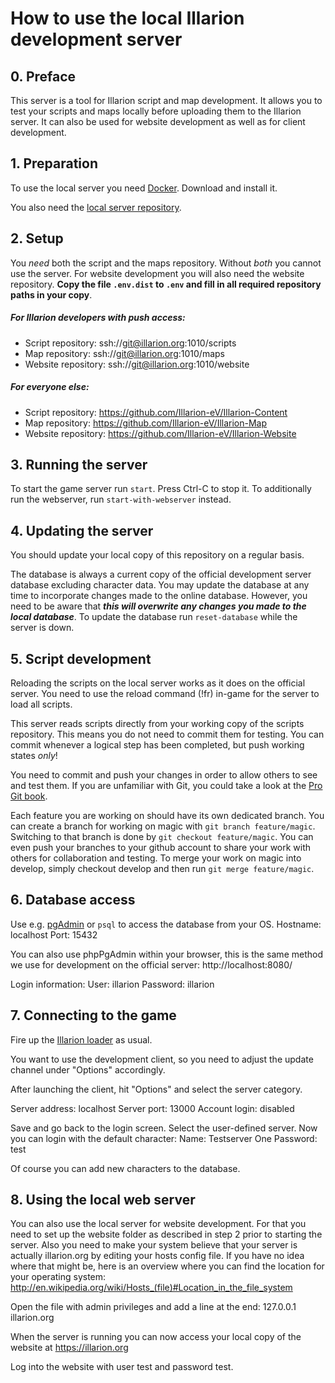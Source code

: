 # How to use the local Illarion development server

## 0. Preface

This server is a tool for Illarion script and map development. It allows you to
test your scripts and maps locally before uploading them to the Illarion server. 
It can also be used for website development as well as for client development.

## 1. Preparation

To use the local server you need [Docker](https://www.docker.com). Download and
install it.

You also need the [local server repository](https://github.com/Illarion-eV/Illarion-Dev).

## 2. Setup

You _need_ both the script and the maps repository. Without
_both_ you cannot use the server. For website development you will also need the 
website repository.
**Copy the file `.env.dist` to `.env` and fill in all required repository paths in your copy**.

##### For Illarion developers with push access:

* Script repository: ssh://git@illarion.org:1010/scripts
* Map repository: ssh://git@illarion.org:1010/maps
* Website repository: ssh://git@illarion.org:1010/website

##### For everyone else:

* Script repository: https://github.com/Illarion-eV/Illarion-Content
* Map repository: https://github.com/Illarion-eV/Illarion-Map
* Website repository: https://github.com/Illarion-eV/Illarion-Website

## 3. Running the server

To start the game server run `start`. Press Ctrl-C to stop it.
To additionally run the webserver, run `start-with-webserver` instead.

## 4. Updating the server

You should update your local copy of this repository on a regular basis.

The database is always a current copy of the official development server database excluding
character data. You may update the database at any time to incorporate
changes made to the online database. However, you need to be aware that
**_this will overwrite any changes you made to the local database_**.
To update the database run `reset-database` while the server is down.

## 5. Script development

Reloading the scripts on the local server works as it does on the official server. 
You need to use the reload command (!fr) in-game for the server to load all scripts.

This server reads scripts directly from your working copy of the
scripts repository. This means you do not need to commit them for testing.
You can commit whenever a logical step has been completed, but
push working states _only_!

You need to commit and push your changes in order to allow others to see and test them.
If you are unfamiliar with Git, you could take a look at the [Pro Git book](https://git-scm.com/book/en/v2).

Each feature you are working on should have its own dedicated branch.
You can create a branch for working on magic with `git branch feature/magic`.
Switching to that branch is done by `git checkout feature/magic`.
You can even push your branches to your github account to share your work with others for collaboration and testing.
To merge your work on magic into develop, simply checkout develop and then run `git merge feature/magic`.

## 6. Database access

Use e.g. [pgAdmin](http://www.pgadmin.org) or `psql` to access the database from your OS.
Hostname: localhost
Port: 15432

You can also use phpPgAdmin within your browser, this is the same method we use
for development on the official server: http://localhost:8080/

Login information:
User: illarion
Password: illarion

## 7. Connecting to the game

Fire up the [Illarion loader](http://illarion.org/illarion/us_java_download.php) as usual.

You want to use the development client, so you need to adjust the
update channel under "Options" accordingly.

After launching the client, hit "Options" and select the server category.

Server address: localhost
Server port: 13000
Account login: disabled

Save and go back to the login screen.
Select the user-defined server.
Now you can login with the default character:
Name: Testserver One
Password: test

Of course you can add new characters to the database.

## 8. Using the local web server

You can also use the local server for website development. For that you need to
set up the website folder as described in step 2 prior to starting the server. Also
you need to make your system believe that your server is actually illarion.org by
editing your hosts config file. If you have no idea where that might be, here is
an overview where you can find the location for your operating system:
http://en.wikipedia.org/wiki/Hosts_(file)#Location_in_the_file_system

Open the file with admin privileges and add a line at the end:
127.0.0.1 illarion.org

When the server is running you can now access your local copy of the website at
https://illarion.org

Log into the website with user test and password test.
